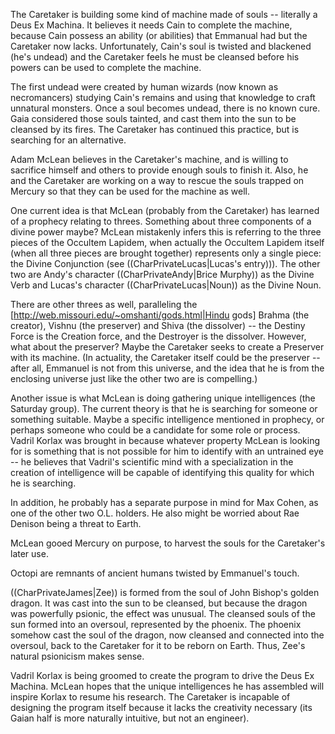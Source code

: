 The Caretaker is building some kind of machine made of souls -- literally a Deus Ex Machina. It believes it needs Cain to complete the machine, because Cain possess an ability (or abilities) that Emmanual had but the Caretaker now lacks. Unfortunately, Cain's soul is twisted and blackened (he's undead) and the Caretaker feels he must be cleansed before his powers can be used to complete the machine.

The first undead were created by human wizards (now known as necromancers) studying Cain's remains and using that knowledge to craft unnatural monsters. Once a soul becomes undead, there is no known cure. Gaia considered those souls tainted, and cast them into the sun to be cleansed by its fires. The Caretaker has continued this practice, but is searching for an alternative.

Adam McLean believes in the Caretaker's machine, and is willing to sacrifice himself and others to provide enough souls to finish it. Also, he and the Caretaker are working on a way to rescue the souls trapped on Mercury so that they can be used for the machine as well.

One current idea is that McLean (probably from the Caretaker) has learned of a prophecy relating to threes. Something about three components of a divine power maybe? McLean mistakenly infers this is referring to the three pieces of the Occultem Lapidem, when actually the Occultem Lapidem itself (when all three pieces are brought together) represents only a single piece: the Divine Conjunction (see ((CharPrivateLucas|Lucas's entry))). The other two are Andy's character ((CharPrivateAndy|Brice Murphy)) as the Divine Verb and Lucas's character ((CharPrivateLucas|Noun)) as the Divine Noun.

There are other threes as well, paralleling the [http://web.missouri.edu/~omshanti/gods.html|Hindu gods] Brahma (the creator), Vishnu (the preserver) and Shiva (the dissolver) -- the Destiny Force is the Creation force, and the Destroyer is the dissolver. However, what about the preserver? Maybe the Caretaker seeks to create a Preserver with its machine. (In actuality, the Caretaker itself could be the preserver -- after all, Emmanuel is not from this universe, and the idea that he is from the enclosing universe just like the other two are is compelling.)

Another issue is what McLean is doing gathering unique intelligences (the Saturday group). The current theory is that he is searching for someone or something suitable. Maybe a specific intelligence mentioned in prophecy, or perhaps someone who could be a candidate for some role or process. Vadril Korlax was brought in because whatever property McLean is looking for is something that is not possible for him to identify with an untrained eye -- he believes that Vadril's scientific mind with a specialization in the creation of intelligence will be capable of identifying this quality for which he is searching.

In addition, he probably has a separate purpose in mind for Max Cohen, as one of the other two O.L. holders. He also might be worried about Rae Denison being a threat to Earth.

McLean gooed Mercury on purpose, to harvest the souls for the Caretaker's later use.

Octopi are remnants of ancient humans twisted by Emmanuel's touch.

((CharPrivateJames|Zee)) is formed from the soul of John Bishop's golden dragon. It was cast into the sun to be cleansed, but because the dragon was powerfully psionic, the effect was unusual. The cleansed souls of the sun formed into an oversoul, represented by the phoenix. The phoenix somehow cast the soul of the dragon, now cleansed and connected into the oversoul, back to the Caretaker for it to be reborn on Earth. Thus, Zee's natural psionicism makes sense.

Vadril Korlax is being groomed to create the program to drive the Deus Ex Machina. McLean hopes that the unique intelligences he has assembled will inspire Korlax to resume his research. The Caretaker is incapable of designing the program itself because it lacks the creativity necessary (its Gaian half is more naturally intuitive, but not an engineer).
